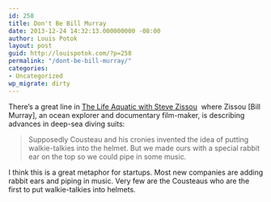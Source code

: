 ```yaml
---
id: 258
title: Don't Be Bill Murray
date: 2013-12-24 14:32:13.000000000 -08:00
author: Louis Potok
layout: post
guid: http://louispotok.com/?p=258
permalink: "/dont-be-bill-murray/"
categories:
- Uncategorized
wp_migrate: dirty
---
```

There&#8217;s a great line in [The Life Aquatic with Steve Zissou](http://www.amazon.com/gp/product/B003QSGF0C/ref=as_li_ss_tl?ie=UTF8&camp=1789&creative=390957&creativeASIN=B003QSGF0C&linkCode=as2&tag=capilactio-20)  where Zissou [Bill Murray], an ocean explorer and documentary film-maker, is describing advances in deep-sea diving suits:

> Supposedly Cousteau and his cronies invented the idea of putting walkie-talkies into the helmet. But we made ours with a special rabbit ear on the top so we could pipe in some music.

I think this is a great metaphor for startups. Most new companies are adding rabbit ears and piping in music. Very few are the Cousteaus who are the first to put walkie-talkies into helmets.
